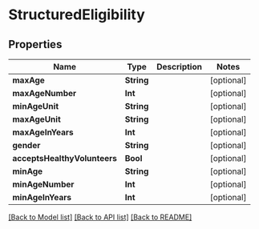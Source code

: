 # StructuredEligibility

## Properties
Name | Type | Description | Notes
------------ | ------------- | ------------- | -------------
**maxAge** | **String** |  | [optional] 
**maxAgeNumber** | **Int** |  | [optional] 
**minAgeUnit** | **String** |  | [optional] 
**maxAgeUnit** | **String** |  | [optional] 
**maxAgeInYears** | **Int** |  | [optional] 
**gender** | **String** |  | [optional] 
**acceptsHealthyVolunteers** | **Bool** |  | [optional] 
**minAge** | **String** |  | [optional] 
**minAgeNumber** | **Int** |  | [optional] 
**minAgeInYears** | **Int** |  | [optional] 

[[Back to Model list]](../README.md#documentation-for-models) [[Back to API list]](../README.md#documentation-for-api-endpoints) [[Back to README]](../README.md)


